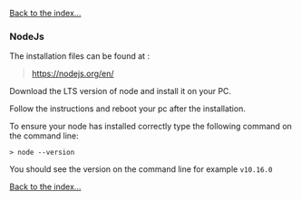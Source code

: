 [Back to the index...](https://github.com/Roche-Olivier/help.windows10.nodejs.basics)

### NodeJs

The installation files can be found at :<br>
> https://nodejs.org/en/

Download the LTS version of node and install it on your PC.

Follow the instructions and reboot your pc after the installation.

To ensure your node has installed correctly type the following command on the command line:

`> node --version`

You should see the version on the command line for example `v10.16.0`

[Back to the index...](https://github.com/Roche-Olivier/help.windows10.nodejs.basics)